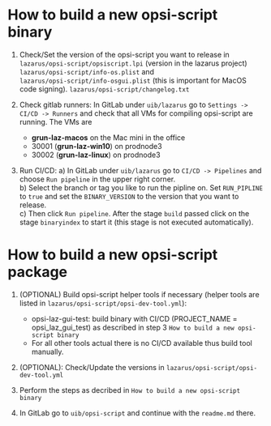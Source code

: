 # How to build a new opsi-script binary
1. Check/Set the version of the opsi-script you want to release in
`lazarus/opsi-script/opsiscript.lpi` (version in the lazarus project)  
`lazarus/opsi-script/info-os.plist` and  
`lazarus/opsi-script/info-osgui.plist` (this is important for MacOS code signing).
`lazarus/opsi-script/changelog.txt`

2. Check gitlab runners: 
In GitLab under `uib/lazarus` go to `Settings -> CI/CD -> Runners` and check that all VMs for compiling opsi-script are running. The VMs are
    - **grun-laz-macos** on the Mac mini in the office
    - 30001 (**grun-laz-win10**) on prodnode3
    - 30002 (**grun-laz-linux**) on prodnode3

3. Run CI/CD: 
a) In GitLab under `uib/lazarus` go to `CI/CD -> Pipelines` and choose `Run pipeline` in the upper right corner.  
b) Select the branch or tag you like to run the pipline on. Set `RUN_PIPLINE` to `true` and set the `BINARY_VERSION` to the version that you want to release.  
c) Then click `Run pipeline`. After the stage `build` passed click on the stage `binaryindex` to start it (this stage is not executed automatically).


# How to build a new opsi-script package

1. (OPTIONAL) Build opsi-script helper tools if necessary (helper tools are listed in `lazarus/opsi-script/opsi-dev-tool.yml`):
    - opsi-laz-gui-test: build binary with CI/CD (PROJECT_NAME = opsi_laz_gui_test) as described in step 3 `How to build a new opsi-script binary`
    - For all other tools actual there is no CI/CD available thus build tool manually.

2. (OPTIONAL): Check/Update the versions in `lazarus/opsi-script/opsi-dev-tool.yml`

3. Perform the steps as decribed in `How to build a new opsi-script binary`

4. In GitLab go to `uib/opsi-script` and continue with the `readme.md` there.